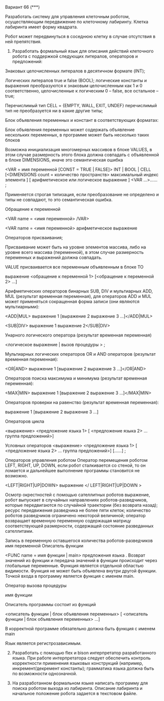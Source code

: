 Вариант 66 (***)
 

Разработать систему для управления клеточным роботом, осуществляющим передвижение по клеточному лабиринту. Клетка лабиринта имеет форму квадрата.

Робот может передвинуться в соседнюю клетку в случае отсутствия в ней препятствия.

  1. Разработать формальный язык для описания действий клеточного робота с поддержкой следующих литералов, операторов и предложений:

Знаковых целочисленных литералов в десятичном формате (INT);

Логических литералов true и false (BOOL); логические константы и выражения преобразуются к знаковым целочисленным как 1 и 0 соответственно, целочисленные к логическим 0 – false, все остальное – true;

Перечислимый тип CELL = {EMPTY, WALL, EXIT, UNDEF} перечислимый тип не преобразуется ни в какие другие типы;
	
Блок объявления переменных и констант в соответствующих форматах:

Блок объявления переменных может содержать объявление нескольких переменных, в программе может быть несколько таких блоков

Возможна инициализация многомерных массивов в блоке VALUES, в этом случае размерность этого блока должна совпадать с объявленной в блоке DIMENSIONS, иначе это семантическая ошибка

 

<VARDECLARATION> <VAR = имя переменной [CONST = TRUE | FALSE]> <TYPE> INT | BOOL | CELL </TYPE> 
[<DIMENSIONS count = количество пространств> <DIMENSION> максимальный индекс элемента </DIMENSION> </DIMENSIONS>] 
[<VALUES> <VALUE> арифметическое или логическое выражение </VALUE> </VALUE>]
</VAR> <VAR …>…</VAR>… </VARDECLARATION>;

 

Применяется строгая типизация, если преобразование не определено и типы не совпадают, то это семантическая ошибка.

 

Обращение к переменной

<VAR name = <имя переменной> /VAR>

<VAR name = <имя переменной> <DIM> <INDEX> арифметическое выражение </INDEX> </DIM> </VAR>

Операторов присваивания;

Присваивание может быть на уровне элементов массива, либо на уровне всего массива (переменной), в этом случае размерность переменных и выражений должна совпадать.

VALUE присваивается все переменным объявленным в блоке TO

<ASSIGN> <VALUE> выражение </VALUE> <TO> <обращение к переменной 1> [<обращение к переменной 2> …]</TO> </ASSIGN>

 

Арифметических операторов  бинарных SUB, DIV и мультиарных ADD, MUL  (результат временная переменная), для операторов ADD и MUL может применяться сокращенная форма записи (они являются мультиарными):

<ADD|MUL> выражение 1 [выражение 2 выражение 3 …]</ADD|MUL>

<SUB|DIV> выражение 1 выражение 2</SUB|DIV>

Унарного логического оператора (результат временная переменная)

<NOT > <логическое выражение | вызов процедуры > </NOT>;

Мультиарных логических операторов OR и AND операторов (результат временная переменная):

<OR|AND> выражение 1 [выражение 2 выражение 3 …]</OR|AND>

Операторов поиска максимума и минимума (результат временная переменная):

<MAX|MIN> выражение 1 [выражение 2 выражение 3 …]</MAX|MIN>

Операторов проверки на равенство (результат временная переменная):

<EQ> выражение 1 [выражение 2 выражение 3 …]</EQ>

 

 

Операторов цикла 

<WHILE> <CHECK> <выражение> </CHECK> <DO> <предложение языка 1> [ <предложение языка 2> … группа предложений>] </WHILE>

Условных операторов <SWITCH> <CONDITION> <CHECK> <выражение> </CHECK> 
<DO> <предложение языка 1> [ <предложение языка 2> … группа предложений>]</DO>
</CONDITION> [<CONDITION>…</CONDITION>…] </SWITCH>;

Операторов управления роботом
Оператор перемещения роботом LEFT, RIGHT, UP, DOWN, если робот сталкивается со стеной, то он ломается и дальнейшее выполнение программы становится не возможно.

<LEFT|RIGHT|UP|DOWN> выражение </ LEFT|RIGHT|UP|DOWN >

Осмотр окрестностей с помощью сателлитных роботов <SENDDRONS>выражение</SENDDRONS>, 
робот выпускает в случайных направлениях роботов-разведчиков, которые передвигаются по случайной траектории (без возврата назад); 
ресурс передвижения разведчика не более пяти клеток; количество роботов разведчиков ограничено некоторой величиной; 
оператор возвращает временную переменную содержащая матрицу соответствующей размерности, содержащей состояние разведанных  сателлитами.

Запись в переменную оставшегося количества роботов-разведчиков <GETDRONSCOUNT> имя переменной </GETDRONSCOUNT>
Описатель функции

<FUNC name = имя функции | main>  предложения языка </FUNC>. 
Возврат значений из функции и передача значений в функции происходит через глобальные переменные. 
Функция является отдельной областью видимости. Функция не может быть объявлена внутри другой функции. 
Точкой входа в программу является функция с именем main.

Оператор вызова процедуры

<CALL>имя функции </CALL>

Описатель программы состоит из функций

<PROGRAM> <описатель функции | блок объявления переменных> [ <описатель функции | блок объявления переменных> …]</PROGRAM>

В корректной программе обязательно должна быть функция с именем main

 

Язык является регистрозависимым.

 

2. Разработать с помощью flex и bison интерпретатор разработанного языка. 
При работе интерпретатора следует обеспечить контроль корректности применения языковых конструкций (например, инкремент/декремент константы); 
грамматика языка должна быть по возможности однозначной.

 

3. На разработанном формальном языке написать программу для поиска роботом выхода из лабиринта. 
Описание лабиринта и начальное положение робота задается в текстовом файле.